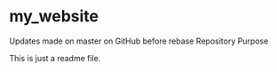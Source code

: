 # my_website

Updates made on master on GitHub before rebase
 Repository Purpose

This is just a readme file.
